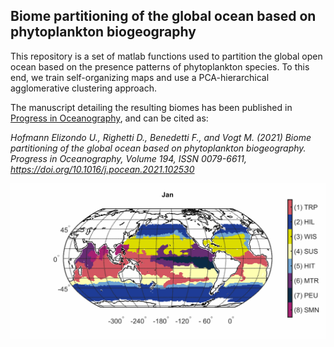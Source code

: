 ## Biome partitioning of the global ocean based on phytoplankton biogeography

This repository is a set of matlab functions used to partition the global open ocean based on the presence patterns of phytoplankton species.
To this end, we train self-organizing maps and use a PCA-hierarchical agglomerative clustering approach.

The manuscript detailing the resulting biomes has been published in [Progress in Oceanography](https://doi.org/10.1016/j.pocean.2021.102530), and can be cited as:

*Hofmann Elizondo U., Righetti D., Benedetti F., and Vogt M. (2021) Biome partitioning of the global ocean based on phytoplankton biogeography. Progress in Oceanography, Volume 194, ISSN 0079-6611, https://doi.org/10.1016/j.pocean.2021.102530* 

![](https://github.com/ursho2552/Biomes_PROOCE/blob/master/Data/05Biomes/biome_distribution.gif)


